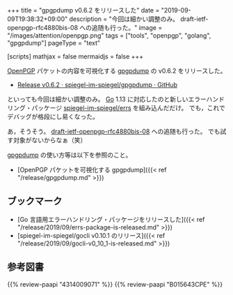 +++
title = "gpgpdump v0.6.2 をリリースした"
date =  "2019-09-09T19:38:32+09:00"
description = "今回は細かい調整のみ。 draft-ietf-openpgp-rfc4880bis-08 への追随も行った。"
image = "/images/attention/openpgp.png"
tags = ["tools", "openpgp", "golang", "gpgpdump"]
pageType = "text"

[scripts]
  mathjax = false
  mermaidjs = false
+++

[OpenPGP] パケットの内容を可視化する [gpgpdump] の v0.6.2 をリリースした。

- [Release v0.6.2 · spiegel-im-spiegel/gpgpdump · GitHub](https://github.com/spiegel-im-spiegel/gpgpdump/releases/tag/v0.6.2)

といっても今回は細かい調整のみ。
[Go] 1.13 に対応したのと新しいエラーハンドリング・パッケージ [spiegel-im-spiegel/errs] を組み込んだだけ。
でも，これでデバッグが格段にし易くなった。

あ，そうそう。
[draft-ietf-openpgp-rfc4880bis-08](https://tools.ietf.org/html/draft-ietf-openpgp-rfc4880bis-08 "draft-ietf-openpgp-rfc4880bis-08 - OpenPGP Message Format") への追随も行った。
でも試す対象がないからなぁ（笑）

[gpgpdump] の使い方等は以下を参照のこと。

- [OpenPGP パケットを可視化する gpgpdump]({{< ref "/release/gpgpdump.md" >}})

## ブックマーク

- [Go 言語用エラーハンドリング・パッケージをリリースした]({{< ref "/release/2019/09/errs-package-is-released.md" >}})
- [spiegel-im-spiegel/gocli v0.10.1 のリリース]({{< ref "/release/2019/09/gocli-v0_10_1-is-released.md" >}})

[gpgpdump]: https://github.com/spiegel-im-spiegel/gpgpdump "spiegel-im-spiegel/gpgpdump: OpenPGP packet visualizer"
[pgpdump]: http://www.mew.org/~kazu/proj/pgpdump/ "pgpdump"
[OpenPGP]: http://openpgp.org/
[GnuPG]: https://gnupg.org/ "The GNU Privacy Guard"
[Go]: https://golang.org/ "The Go Programming Language"
[spiegel-im-spiegel/errs]: https://github.com/spiegel-im-spiegel/errs "spiegel-im-spiegel/errs: Error handling for Golang"

## 参考図書

{{% review-paapi "4314009071" %}} <!-- 暗号化 プライバシーを救った反乱者たち -->
{{% review-paapi "B015643CPE" %}} <!-- 暗号技術入門 第3版 -->
